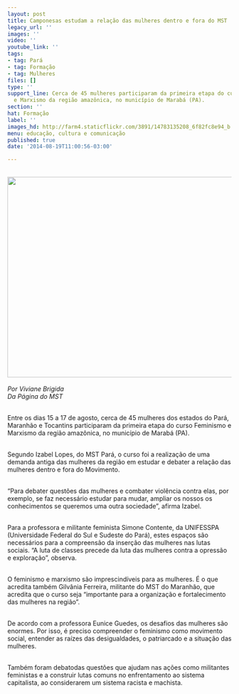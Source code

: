 ```yaml
---
layout: post
title: Camponesas estudam a relação das mulheres dentro e fora do MST
legacy_url: ''
images: ''
video: ''
youtube_link: ''
tags:
- tag: Pará
- tag: Formação
- tag: Mulheres
files: []
type: ''
support_line: Cerca de 45 mulheres participaram da primeira etapa do curso Feminismo
  e Marxismo da região amazônica, no município de Marabá (PA).
section: ''
hat: Formação
label: ''
images_hd: http://farm4.staticflickr.com/3891/14783135208_6f82fc8e94_b.jpg
menu: educação, cultura e comunicação
published: true
date: '2014-08-19T11:00:56-03:00'

---
```

<p><br />
<img alt="" height="450" src="http://farm4.staticflickr.com/3891/14783135208_6f82fc8e94_b.jpg" width="600" /><br />
<br />
<em>Por Viviane Brigida<br />
Da P&aacute;gina do MST</em></p>

<p><br />
Entre os dias 15 a 17 de agosto, cerca de 45 mulheres dos estados do Par&aacute;, Maranh&atilde;o e Tocantins participaram da primeira etapa do curso Feminismo e Marxismo da regi&atilde;o amaz&ocirc;nica, no munic&iacute;pio de Marab&aacute; (PA).</p>

<p><br />
Segundo Izabel Lopes, do MST Par&aacute;, o curso foi a realiza&ccedil;&atilde;o de uma demanda antiga das mulheres da regi&atilde;o em estudar e debater a rela&ccedil;&atilde;o das mulheres dentro e fora do Movimento.</p>

<p><br />
&ldquo;Para debater quest&otilde;es das mulheres e combater viol&ecirc;ncia contra elas, por exemplo, se faz necess&aacute;rio estudar para mudar, ampliar os nossos os conhecimentos se queremos uma outra sociedade&rdquo;, afirma Izabel.</p>

<p><br />
Para a professora e militante feminista Simone Contente, da UNIFESSPA (Universidade Federal do Sul e Sudeste do Par&aacute;), estes espa&ccedil;os s&atilde;o necess&aacute;rios para a compreens&atilde;o da inser&ccedil;&atilde;o das mulheres nas lutas sociais. &ldquo;A luta de classes precede da luta das mulheres contra a opress&atilde;o e explora&ccedil;&atilde;o&rdquo;, observa.</p>

<p><br />
O feminismo e marxismo s&atilde;o imprescind&iacute;veis para as mulheres. &Eacute; o que acredita tamb&eacute;m Gilv&acirc;nia Ferreira, militante do MST do Maranh&atilde;o, que acredita que o curso seja &ldquo;importante para a organiza&ccedil;&atilde;o e fortalecimento das mulheres na regi&atilde;o&rdquo;.</p>

<p><br />
De acordo com a professora Eunice Guedes, os desafios das mulheres s&atilde;o enormes. Por isso, &eacute; preciso compreender o feminismo como movimento social, entender as ra&iacute;zes das desigualdades, o patriarcado e a situa&ccedil;&atilde;o das mulheres.</p>

<p><br />
Tamb&eacute;m foram debatodas quest&otilde;es que ajudam nas a&ccedil;&otilde;es como militantes feministas e a construir lutas comuns no enfrentamento ao sistema capitalista, ao considerarem um sistema racista e machista.</p>

